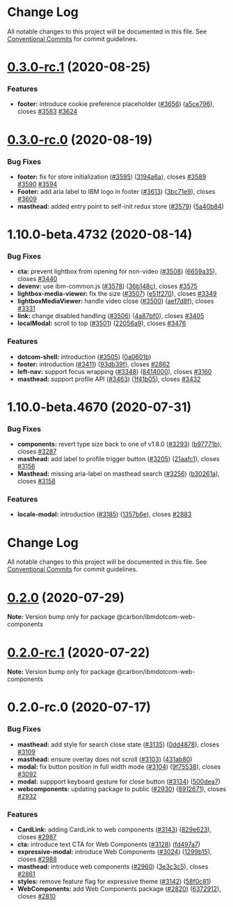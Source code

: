 # Change Log

All notable changes to this project will be documented in this file.
See [Conventional Commits](https://conventionalcommits.org) for commit guidelines.

# [0.3.0-rc.1](https://github.com/carbon-design-system/ibm-dotcom-library/tree/master/packages/web-components/compare/@carbon/ibmdotcom-web-components@0.3.0-rc.0...@carbon/ibmdotcom-web-components@0.3.0-rc.1) (2020-08-25)

### Features

- **footer:** introduce cookie preference placeholder ([#3656](https://github.com/carbon-design-system/ibm-dotcom-library/tree/master/packages/web-components/issues/3656)) ([a5ce796](https://github.com/carbon-design-system/ibm-dotcom-library/tree/master/packages/web-components/commit/a5ce796)), closes [#3583](https://github.com/carbon-design-system/ibm-dotcom-library/tree/master/packages/web-components/issues/3583) [#3624](https://github.com/carbon-design-system/ibm-dotcom-library/tree/master/packages/web-components/issues/3624)

# [0.3.0-rc.0](https://github.com/carbon-design-system/ibm-dotcom-library/tree/master/packages/web-components/compare/@carbon/ibmdotcom-web-components@0.2.0...@carbon/ibmdotcom-web-components@0.3.0-rc.0) (2020-08-19)

### Bug Fixes

- **footer:** fix for store initialization ([#3595](https://github.com/carbon-design-system/ibm-dotcom-library/tree/master/packages/web-components/issues/3595)) ([3194a6a](https://github.com/carbon-design-system/ibm-dotcom-library/tree/master/packages/web-components/commit/3194a6a)), closes [#3589](https://github.com/carbon-design-system/ibm-dotcom-library/tree/master/packages/web-components/issues/3589) [#3590](https://github.com/carbon-design-system/ibm-dotcom-library/tree/master/packages/web-components/issues/3590) [#3594](https://github.com/carbon-design-system/ibm-dotcom-library/tree/master/packages/web-components/issues/3594)
- **Footer:** add aria label to IBM logo in footer ([#3613](https://github.com/carbon-design-system/ibm-dotcom-library/tree/master/packages/web-components/issues/3613)) ([3bc71e9](https://github.com/carbon-design-system/ibm-dotcom-library/tree/master/packages/web-components/commit/3bc71e9)), closes [#3609](https://github.com/carbon-design-system/ibm-dotcom-library/tree/master/packages/web-components/issues/3609)
- **masthead:** added entry point to self-init redux store ([#3579](https://github.com/carbon-design-system/ibm-dotcom-library/tree/master/packages/web-components/issues/3579)) ([5a40b84](https://github.com/carbon-design-system/ibm-dotcom-library/tree/master/packages/web-components/commit/5a40b84))

# 1.10.0-beta.4732 (2020-08-14)

### Bug Fixes

- **cta:** prevent lightbox from opening for non-video ([#3508](https://github.com/carbon-design-system/ibm-dotcom-library/tree/master/packages/web-components/issues/3508)) ([6659a35](https://github.com/carbon-design-system/ibm-dotcom-library/tree/master/packages/web-components/commit/6659a35)), closes [#3440](https://github.com/carbon-design-system/ibm-dotcom-library/tree/master/packages/web-components/issues/3440)
- **devenv:** use ibm-common.js ([#3578](https://github.com/carbon-design-system/ibm-dotcom-library/tree/master/packages/web-components/issues/3578)) ([36b148c](https://github.com/carbon-design-system/ibm-dotcom-library/tree/master/packages/web-components/commit/36b148c)), closes [#3575](https://github.com/carbon-design-system/ibm-dotcom-library/tree/master/packages/web-components/issues/3575)
- **lightbox-media-viewer:** fix the size ([#3507](https://github.com/carbon-design-system/ibm-dotcom-library/tree/master/packages/web-components/issues/3507)) ([e51f270](https://github.com/carbon-design-system/ibm-dotcom-library/tree/master/packages/web-components/commit/e51f270)), closes [#3349](https://github.com/carbon-design-system/ibm-dotcom-library/tree/master/packages/web-components/issues/3349)
- **lightboxMediaViewer:** handle video close ([#3500](https://github.com/carbon-design-system/ibm-dotcom-library/tree/master/packages/web-components/issues/3500)) ([aef7d8f](https://github.com/carbon-design-system/ibm-dotcom-library/tree/master/packages/web-components/commit/aef7d8f)), closes [#3331](https://github.com/carbon-design-system/ibm-dotcom-library/tree/master/packages/web-components/issues/3331)
- **link:** change disabled handling ([#3506](https://github.com/carbon-design-system/ibm-dotcom-library/tree/master/packages/web-components/issues/3506)) ([4a87bf0](https://github.com/carbon-design-system/ibm-dotcom-library/tree/master/packages/web-components/commit/4a87bf0)), closes [#3405](https://github.com/carbon-design-system/ibm-dotcom-library/tree/master/packages/web-components/issues/3405)
- **localModal:** scroll to top ([#3501](https://github.com/carbon-design-system/ibm-dotcom-library/tree/master/packages/web-components/issues/3501)) ([22056a9](https://github.com/carbon-design-system/ibm-dotcom-library/tree/master/packages/web-components/commit/22056a9)), closes [#3476](https://github.com/carbon-design-system/ibm-dotcom-library/tree/master/packages/web-components/issues/3476)

### Features

- **dotcom-shell:** introduction ([#3505](https://github.com/carbon-design-system/ibm-dotcom-library/tree/master/packages/web-components/issues/3505)) ([0a0601b](https://github.com/carbon-design-system/ibm-dotcom-library/tree/master/packages/web-components/commit/0a0601b))
- **footer:** introduction ([#3411](https://github.com/carbon-design-system/ibm-dotcom-library/tree/master/packages/web-components/issues/3411)) ([93db39f](https://github.com/carbon-design-system/ibm-dotcom-library/tree/master/packages/web-components/commit/93db39f)), closes [#2862](https://github.com/carbon-design-system/ibm-dotcom-library/tree/master/packages/web-components/issues/2862)
- **left-nav:** support focus wrapping ([#3348](https://github.com/carbon-design-system/ibm-dotcom-library/tree/master/packages/web-components/issues/3348)) ([8414000](https://github.com/carbon-design-system/ibm-dotcom-library/tree/master/packages/web-components/commit/8414000)), closes [#3160](https://github.com/carbon-design-system/ibm-dotcom-library/tree/master/packages/web-components/issues/3160)
- **masthead:** support profile API ([#3463](https://github.com/carbon-design-system/ibm-dotcom-library/tree/master/packages/web-components/issues/3463)) ([1f41b05](https://github.com/carbon-design-system/ibm-dotcom-library/tree/master/packages/web-components/commit/1f41b05)), closes [#3432](https://github.com/carbon-design-system/ibm-dotcom-library/tree/master/packages/web-components/issues/3432)

# 1.10.0-beta.4670 (2020-07-31)

### Bug Fixes

- **components:** revert type size back to one of v1.8.0 ([#3293](https://github.com/carbon-design-system/ibm-dotcom-library/tree/master/packages/web-components/issues/3293)) ([b97771b](https://github.com/carbon-design-system/ibm-dotcom-library/tree/master/packages/web-components/commit/b97771b)), closes [#3287](https://github.com/carbon-design-system/ibm-dotcom-library/tree/master/packages/web-components/issues/3287)
- **masthead:** add label to profile trigger button ([#3205](https://github.com/carbon-design-system/ibm-dotcom-library/tree/master/packages/web-components/issues/3205)) ([21aafc1](https://github.com/carbon-design-system/ibm-dotcom-library/tree/master/packages/web-components/commit/21aafc1)), closes [#3156](https://github.com/carbon-design-system/ibm-dotcom-library/tree/master/packages/web-components/issues/3156)
- **Masthead:** missing aria-label on masthead search ([#3256](https://github.com/carbon-design-system/ibm-dotcom-library/tree/master/packages/web-components/issues/3256)) ([b30261a](https://github.com/carbon-design-system/ibm-dotcom-library/tree/master/packages/web-components/commit/b30261a)), closes [#3158](https://github.com/carbon-design-system/ibm-dotcom-library/tree/master/packages/web-components/issues/3158)

### Features

- **locale-modal:** introduction ([#3185](https://github.com/carbon-design-system/ibm-dotcom-library/tree/master/packages/web-components/issues/3185)) ([1357b6e](https://github.com/carbon-design-system/ibm-dotcom-library/tree/master/packages/web-components/commit/1357b6e)), closes [#2883](https://github.com/carbon-design-system/ibm-dotcom-library/tree/master/packages/web-components/issues/2883)

# Change Log

All notable changes to this project will be documented in this file. See
[Conventional Commits](https://conventionalcommits.org) for commit guidelines.

# [0.2.0](https://github.com/carbon-design-system/ibm-dotcom-library/tree/master/packages/web-components/compare/@carbon/ibmdotcom-web-components@0.2.0-rc.1...@carbon/ibmdotcom-web-components@0.2.0) (2020-07-29)

**Note:** Version bump only for package @carbon/ibmdotcom-web-components

# [0.2.0-rc.1](https://github.com/carbon-design-system/ibm-dotcom-library/tree/master/packages/web-components/compare/@carbon/ibmdotcom-web-components@0.2.0-rc.0...@carbon/ibmdotcom-web-components@0.2.0-rc.1) (2020-07-22)

**Note:** Version bump only for package @carbon/ibmdotcom-web-components

# 0.2.0-rc.0 (2020-07-17)

### Bug Fixes

- **masthead:** add style for search close state
  ([#3135](https://github.com/carbon-design-system/ibm-dotcom-library/tree/master/packages/web-components/issues/3135))
  ([0dd4878](https://github.com/carbon-design-system/ibm-dotcom-library/tree/master/packages/web-components/commit/0dd4878)),
  closes
  [#3109](https://github.com/carbon-design-system/ibm-dotcom-library/tree/master/packages/web-components/issues/3109)
- **masthead:** ensure overlay does not scroll
  ([#3103](https://github.com/carbon-design-system/ibm-dotcom-library/tree/master/packages/web-components/issues/3103))
  ([431ab80](https://github.com/carbon-design-system/ibm-dotcom-library/tree/master/packages/web-components/commit/431ab80))
- **modal:** fix button position in full width mode
  ([#3104](https://github.com/carbon-design-system/ibm-dotcom-library/tree/master/packages/web-components/issues/3104))
  ([9f75538](https://github.com/carbon-design-system/ibm-dotcom-library/tree/master/packages/web-components/commit/9f75538)),
  closes
  [#3092](https://github.com/carbon-design-system/ibm-dotcom-library/tree/master/packages/web-components/issues/3092)
- **modal:** suppport keyboard gesture for close button
  ([#3134](https://github.com/carbon-design-system/ibm-dotcom-library/tree/master/packages/web-components/issues/3134))
  ([500dea7](https://github.com/carbon-design-system/ibm-dotcom-library/tree/master/packages/web-components/commit/500dea7))
- **webcomponents:** updating package to public
  ([#2930](https://github.com/carbon-design-system/ibm-dotcom-library/tree/master/packages/web-components/issues/2930))
  ([8912671](https://github.com/carbon-design-system/ibm-dotcom-library/tree/master/packages/web-components/commit/8912671)),
  closes
  [#2932](https://github.com/carbon-design-system/ibm-dotcom-library/tree/master/packages/web-components/issues/2932)

### Features

- **CardLink:** adding CardLink to web components
  ([#3143](https://github.com/carbon-design-system/ibm-dotcom-library/tree/master/packages/web-components/issues/3143))
  ([829e623](https://github.com/carbon-design-system/ibm-dotcom-library/tree/master/packages/web-components/commit/829e623)),
  closes
  [#2987](https://github.com/carbon-design-system/ibm-dotcom-library/tree/master/packages/web-components/issues/2987)
- **cta:** introduce text CTA for Web Components
  ([#3128](https://github.com/carbon-design-system/ibm-dotcom-library/tree/master/packages/web-components/issues/3128))
  ([fd497a7](https://github.com/carbon-design-system/ibm-dotcom-library/tree/master/packages/web-components/commit/fd497a7))
- **expressive-modal:** introduce Web Components
  ([#3024](https://github.com/carbon-design-system/ibm-dotcom-library/tree/master/packages/web-components/issues/3024))
  ([1299b15](https://github.com/carbon-design-system/ibm-dotcom-library/tree/master/packages/web-components/commit/1299b15)),
  closes
  [#2988](https://github.com/carbon-design-system/ibm-dotcom-library/tree/master/packages/web-components/issues/2988)
- **masthead:** introduce web components
  ([#2960](https://github.com/carbon-design-system/ibm-dotcom-library/tree/master/packages/web-components/issues/2960))
  ([3e3c3c5](https://github.com/carbon-design-system/ibm-dotcom-library/tree/master/packages/web-components/commit/3e3c3c5)),
  closes
  [#2861](https://github.com/carbon-design-system/ibm-dotcom-library/tree/master/packages/web-components/issues/2861)
- **styles:** remove feature flag for expressive theme
  ([#3142](https://github.com/carbon-design-system/ibm-dotcom-library/tree/master/packages/web-components/issues/3142))
  ([58f0c81](https://github.com/carbon-design-system/ibm-dotcom-library/tree/master/packages/web-components/commit/58f0c81))
- **WebComponents:** add Web Components package
  ([#2820](https://github.com/carbon-design-system/ibm-dotcom-library/tree/master/packages/web-components/issues/2820))
  ([6372912](https://github.com/carbon-design-system/ibm-dotcom-library/tree/master/packages/web-components/commit/6372912)),
  closes
  [#2810](https://github.com/carbon-design-system/ibm-dotcom-library/tree/master/packages/web-components/issues/2810)
